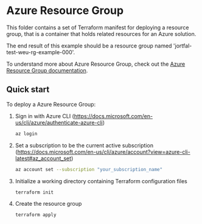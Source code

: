 # Azure Resource Group

This folder contains a set of Terraform manifest for deploying a resource group, that is a container that holds related resources for an Azure solution.

The end result of this example should be a resource group named 'jortfal-test-weu-rg-example-000'.

To understand more about Azure Resource Group, check out the [Azure Resource Group documentation](https://docs.microsoft.com/en-us/azure/azure-resource-manager/management/manage-resource-groups-portal).

## Quick start

To deploy a Azure Resource Group:

1. Sign in with Azure CLI (https://docs.microsoft.com/en-us/cli/azure/authenticate-azure-cli)
   
   ```bash
   az login
   ```
2. Set a subscription to be the current active subscription (https://docs.microsoft.com/en-us/cli/azure/account?view=azure-cli-latest#az_account_set)

   ```bash
   az account set --subscription "your_subscription_name"
   ```

3. Initialize a working directory containing Terraform configuration files
   ```bash
   terraform init
   ```
4. Create the resource group
   
   ```bash
   terraform apply
   ```